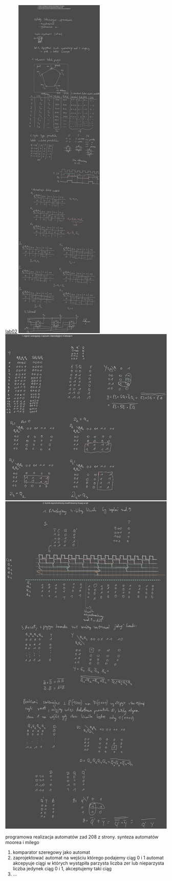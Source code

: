 [lab02](/Notatki/Semestr%203/Logika%20układów%20cyfrowych/Labolatoria/Labolatoria%202/lab02.circ)
![](/Notatki/Semestr%203/Logika%20układów%20cyfrowych/Labolatoria/Labolatoria%202/Drawing%202023-10-26%2013.19.15.excalidraw.svg)
![](/Notatki/Semestr%203/Logika%20układów%20cyfrowych/Labolatoria/Labolatoria%202/Drawing%202023-11-01%2018.21.55.excalidraw.svg)![Drawing 2023-11-02 18.28.39.excalidraw](/Notatki/Semestr%203/Logika%20układów%20cyfrowych/Labolatoria/Labolatoria%202/Drawing%202023-11-02%2018.28.39.excalidraw.svg)

programowa realizacja automatów zad 208 z strony. synteza automatów moorea i milego


1. komparator szeregowy jako automat
2. zaprojektować automat na wejściu którego podajemy ciąg 0 i 1 automat akcepyuje ciągi w których wystąpiła parzysta liczba zer lub nieparzysta liczba jedynek
   ciąg 0 i 1, akceptujemy taki ciąg 
3. ...
